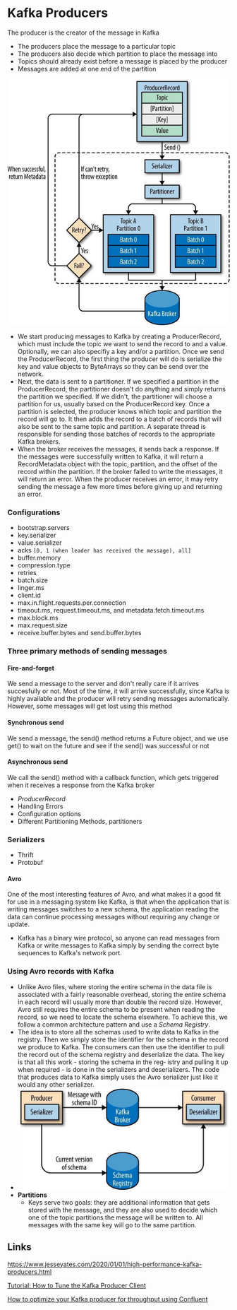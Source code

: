# Kafka Producers

The producer is the creator of the message in Kafka

- The producers place the message to a particular topic
- The producers also decide which partition to place the message into
- Topics should already exist before a message is placed by the producer
- Messages are added at one end of the partition

![image](../../media/Technologies-Kafka-Kafka-Producers-image1.jpg)

- We start producing messages to Kafka by creating a ProducerRecord, which must include the topic we want to send the record to and a value. Optionally, we can also specifiy a key and/or a partition. Once we send the ProducerRecord, the first thing the producer will do is serialize the key and value objects to ByteArrays so they can be send over the network.
- Next, the data is sent to a partitioner. If we specified a partition in the ProducerRecord, the partitioner doesn't do anything and simply returns the partition we specified. If we didn't, the partitioner will choose a partition for us, usually based on the ProducerRecord key. Once a partition is selected, the producer knows which topic and partition the record will go to. It then adds the record to a batch of records that will also be sent to the same topic and partition. A separate thread is responsible for sending those batches of records to the appropriate Kafka brokers.
- When the broker receives the messages, it sends back a response. If the messages were successfully written to Kafka, it will return a RecordMetadata object with the topic, partition, and the offset of the record within the partition. If the broker failed to write the messages, it will return an error. When the producer receives an error, it may retry sending the message a few more times before giving up and returning an error.

### Configurations

- bootstrap.servers
- key.serializer
- value.serializer
- acks `[0, 1 (when leader has received the message), all]`
- buffer.memory
- compression.type
- retries
- batch.size
- linger.ms
- client.id
- max.in.flight.requests.per.connection
- timeout.ms, request.timeout.ms, and metadata.fetch.timeout.ms
- max.block.ms
- max.request.size
- receive.buffer.bytes and send.buffer.bytes

### Three primary methods of sending messages

#### Fire-and-forget

We send a message to the server and don't really care if it arrives succesfully or not. Most of the time, it will arrive successfully, since Kafka is highly available and the producer will retry sending messages automatically. However, some messages will get lost using this method

#### Synchronous send

We send a message, the send() method returns a Future object, and we use get() to wait on the future and see if the send() was successful or not

#### Asynchronous send

We call the send() method with a callback function, which gets triggered when it receives a response from the Kafka broker

- *ProducerRecord*
- Handling Errors
- Configuration options
- Different Partitioning Methods, partitioners

### Serializers

- Thrift
- Protobuf

#### Avro

One of the most interesting features of Avro, and what makes it a good fit for use in a messaging system like Kafka, is that when the application that is writing messages switches to a new schema, the application reading the data can continue processing messages without requiring any change or update.

- Kafka has a binary wire protocol, so anyone can read messages from Kafka or write messages to Kafka simply by sending the correct byte sequences to Kafka's network port.

### Using Avro records with Kafka

- Unlike Avro files, where storing the entire schema in the data file is associated with a fairly reasonable overhead, storing the entire schema in each record will usually more than double the record size. However, Avro still requires the entire schema to be present when reading the record, so we need to locate the schema elsewhere. To achieve this, we follow a common architecture pattern and use a *Schema Registry*.
- The idea is to store all the schemas used to write data to Kafka in the registry. Then we simply store the identifier for the schema in the record we produce to Kafka. The consumers can then use the identifier to pull the record out of the schema registry and deserialize the data. The key is that all this work - storing the schema in the reg‐ istry and pulling it up when required - is done in the serializers and deserializers. The code that produces data to Kafka simply uses the Avro serializer just like it would any other serializer.
- ![image](../../media/Technologies-Kafka-Kafka-Producers-image2.jpg)
- **Partitions**
    - Keys serve two goals: they are additional information that gets stored with the message, and they are also used to decide which one of the topic partitions the message will be written to. All messages with the same key will go to the same partition.

## Links

https://www.jesseyates.com/2020/01/01/high-performance-kafka-producers.html

[Tutorial: How to Tune the Kafka Producer Client](https://developer.confluent.io/courses/architecture/producer-hands-on/)

[How to optimize your Kafka producer for throughput using Confluent](https://developer.confluent.io/tutorials/optimize-producer-throughput/confluent.html)
